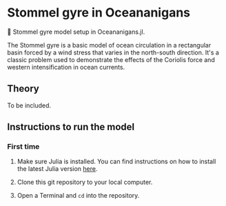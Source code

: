 # Stommel gyre in Oceananigans 
:ocean: Stommel gyre model setup in Oceananigans.jl.


The Stommel gyre is a basic model of ocean circulation in a rectangular basin forced by a wind stress that varies in the north-south direction. It's a classic problem used to demonstrate the effects of the Coriolis force and western intensification in ocean currents.


## Theory
To be included.

## Instructions to run the model

### First time
1. Make sure Julia is installed. You can find instructions on how to install the latest Julia version [here](https://julialang.org/downloads/ "Julia install site").

2. Clone this git repository to your local computer.

3. Open a Terminal and `cd` into the repository. 



